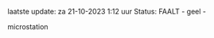 laatste update: 
za 21-10-2023  1:12   uur 
Status: FAALT - geel - 
<div class="service Y">microstation</div>